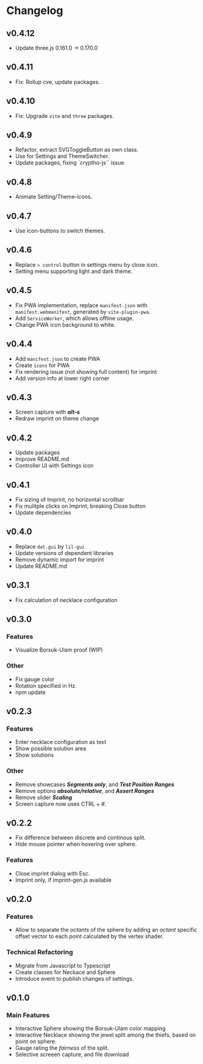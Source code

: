 # Changelog

## v0.4.12

* Update three.js 0.161.0 -> 0.170.0

## v0.4.11

* Fix: Rollup cve, update packages.

## v0.4.10

* Fix: Upgrade `vite` and `three` packages.

## v0.4.9

* Refactor, extract SVGToggleButton as own class.
* Use for Settings and ThemeSwitcher.
* Update packages, fixing `cryptho-js`` issue

## v0.4.8

* Animate Setting/Theme-icons.

## v0.4.7

* Use icon-buttons to switch themes.

## v0.4.6

* Replace `> control` button in settings menu by close icon.
* Setting menu supporting light and dark theme.

## v0.4.5

* Fix PWA implementation, replace `manifest.json` with `manifest.webmanifest`, generated by `vite-plugin-pwa`.
* Add `ServiceWorker`, which allows offline usage.
* Change PWA icon background to white.

## v0.4.4

* Add `manifest.json` to create PWA
* Create `icons` for PWA
* Fix rendering issue (not showing full content) for imprint
* Add version info at lower right corner

## v0.4.3

* Screen capture with ***alt-s***
* Redraw imprint on theme change

## v0.4.2

* Update packages
* Improve README.md
* Controller UI with Settings icon

## v0.4.1

* Fix sizing of Imprint, no horizontal scrollbar
* Fix mulitple clicks on Imprint, breaking Close button
* Update dependencies

## v0.4.0

* Replace `dat.gui` by `lil-gui`
* Update versions of dependent libraries
* Remove dynamic import for imprint
* Update README.md

## v0.3.1

* Fix calculation of necklace configuration

## v0.3.0

### Features

* Visualize Borsuk-Ulam proof (WIP)

### Other

* Fix gauge color
* Rotation specified in Hz.
* npm update

## v0.2.3

### Features

* Enter necklace configuration as text
* Show possible solution area
* Show solutions

### Other

* Remove showcases ***Segments only***, and ***Test Position Ranges***
* Remove options ***absolute/relative***, and ***Assert Ranges***
* Remove slider ***Scaling***
* Screen capture now uses CTRL + #.

## v0.2.2

* Fix difference between discrete and continous split.
* Hide mouse pointer when hovering over sphere.

### Features

* Close imprint dialog with Esc.
* Imprint only, if imprint-gen.js available

## v0.2.0

### Features

* Allow to separate the *octants* of the sphere by adding an *octant* specific offset vector
 to each point calculated by the vertex shader.

### Technical Refactoring

* Migrate from Javascript to Typescript
* Create classes for Neckace and Sphere
* Introduce event to publish changes of settings.

## v0.1.0

### Main Features

* Interactive Sphere showing the Borsuk-Ulam color mapping
* Interactive Necklace showing the jewel split among the thiefs, based on point on sphere.
* Gauge rating the *fairness* of the split.
* Selective screeen capture, and file download
